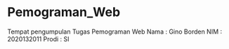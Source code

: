 # Pemograman_Web
Tempat pengumpulan Tugas Pemograman Web
Nama : Gino Borden
NIM : 2020132011
Prodi : SI
